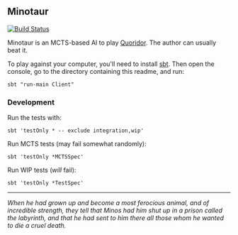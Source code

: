 ## Minotaur

[![Build Status](https://travis-ci.org/tasuki/minotaur.png?branch=master)](https://travis-ci.org/tasuki/minotaur)

Minotaur is an MCTS-based AI to play [Quoridor]. The author can usually beat it.

To play against your computer, you'll need to install [sbt]. Then open the
console, go to the directory containing this readme, and run:

    sbt "run-main Client"

### Development

Run the tests with:

    sbt 'testOnly * -- exclude integration,wip'

Run MCTS tests (may fail somewhat randomly):

    sbt 'testOnly *MCTSSpec'

Run WIP tests (_will_ fail):

    sbt 'testOnly *TestSpec'
---

_When he had grown up and become a most ferocious animal, and of incredible
strength, they tell that Minos had him shut up in a prison called the
labyrinth, and that he had sent to him there all those whom he wanted to die a
cruel death._

[Quoridor]: https://en.wikipedia.org/wiki/Quoridor
[sbt]: http://www.scala-sbt.org/
